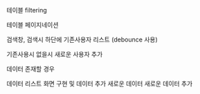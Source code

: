 테이블 filtering

테이블 페이지네이션

검색창, 검색시 하단에 기존사용자 리스트 (debounce 사용)

기존사용시 없을시 새로운 사용자 추가

데이터 존재할 경우

데이터 리스트 화면 구현 및 데이터 추가
새로운 데이터
새로운 데이터 추가